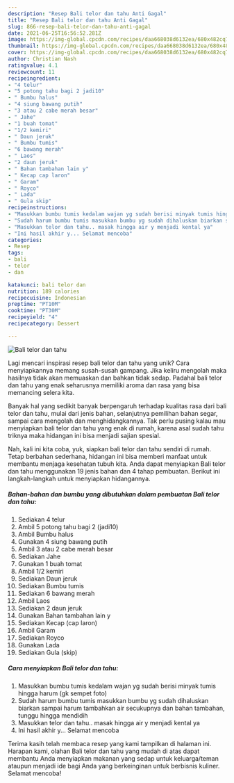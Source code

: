 ```yaml
---
description: "Resep Bali telor dan tahu Anti Gagal"
title: "Resep Bali telor dan tahu Anti Gagal"
slug: 866-resep-bali-telor-dan-tahu-anti-gagal
date: 2021-06-25T16:56:52.281Z
image: https://img-global.cpcdn.com/recipes/daa668038d6132ea/680x482cq70/bali-telor-dan-tahu-foto-resep-utama.jpg
thumbnail: https://img-global.cpcdn.com/recipes/daa668038d6132ea/680x482cq70/bali-telor-dan-tahu-foto-resep-utama.jpg
cover: https://img-global.cpcdn.com/recipes/daa668038d6132ea/680x482cq70/bali-telor-dan-tahu-foto-resep-utama.jpg
author: Christian Nash
ratingvalue: 4.1
reviewcount: 11
recipeingredient:
- "4 telur"
- "5 potong tahu bagi 2 jadi10"
- " Bumbu halus"
- "4 siung bawang putih"
- "3 atau 2 cabe merah besar"
- " Jahe"
- "1 buah tomat"
- "1/2 kemiri"
- " Daun jeruk"
- " Bumbu tumis"
- "6 bawang merah"
- " Laos"
- "2 daun jeruk"
- " Bahan tambahan lain y"
- " Kecap cap laron"
- " Garam"
- " Royco"
- " Lada"
- " Gula skip"
recipeinstructions:
- "Masukkan bumbu tumis kedalam wajan yg sudah berisi minyak tumis hingga harum (gk sempet foto)"
- "Sudah harum bumbu tumis masukkan bumbu yg sudah dihaluskan biarkan sampai harum tambahkan air secukupnya dan bahan tambahan, tunggu hingga mendidih"
- "Masukkan telor dan tahu.. masak hingga air y menjadi kental ya"
- "Ini hasil akhir y... Selamat mencoba"
categories:
- Resep
tags:
- bali
- telor
- dan

katakunci: bali telor dan 
nutrition: 189 calories
recipecuisine: Indonesian
preptime: "PT10M"
cooktime: "PT30M"
recipeyield: "4"
recipecategory: Dessert

---
```



![Bali telor dan tahu](https://img-global.cpcdn.com/recipes/daa668038d6132ea/680x482cq70/bali-telor-dan-tahu-foto-resep-utama.jpg)

Lagi mencari inspirasi resep bali telor dan tahu yang unik? Cara menyiapkannya memang susah-susah gampang. Jika keliru mengolah maka hasilnya tidak akan memuaskan dan bahkan tidak sedap. Padahal bali telor dan tahu yang enak seharusnya memiliki aroma dan rasa yang bisa memancing selera kita.

Banyak hal yang sedikit banyak berpengaruh terhadap kualitas rasa dari bali telor dan tahu, mulai dari jenis bahan, selanjutnya pemilihan bahan segar, sampai cara mengolah dan menghidangkannya. Tak perlu pusing kalau mau menyiapkan bali telor dan tahu yang enak di rumah, karena asal sudah tahu triknya maka hidangan ini bisa menjadi sajian spesial.




Nah, kali ini kita coba, yuk, siapkan bali telor dan tahu sendiri di rumah. Tetap berbahan sederhana, hidangan ini bisa memberi manfaat untuk membantu menjaga kesehatan tubuh kita. Anda dapat menyiapkan Bali telor dan tahu menggunakan 19 jenis bahan dan 4 tahap pembuatan. Berikut ini langkah-langkah untuk menyiapkan hidangannya.

<!--inarticleads1-->

##### Bahan-bahan dan bumbu yang dibutuhkan dalam pembuatan Bali telor dan tahu:

1. Sediakan 4 telur
1. Ambil 5 potong tahu bagi 2 (jadi10)
1. Ambil  Bumbu halus
1. Gunakan 4 siung bawang putih
1. Ambil 3 atau 2 cabe merah besar
1. Sediakan  Jahe
1. Gunakan 1 buah tomat
1. Ambil 1/2 kemiri
1. Sediakan  Daun jeruk
1. Sediakan  Bumbu tumis
1. Sediakan 6 bawang merah
1. Ambil  Laos
1. Sediakan 2 daun jeruk
1. Gunakan  Bahan tambahan lain y
1. Sediakan  Kecap (cap laron)
1. Ambil  Garam
1. Sediakan  Royco
1. Gunakan  Lada
1. Sediakan  Gula (skip)




<!--inarticleads2-->

##### Cara menyiapkan Bali telor dan tahu:

1. Masukkan bumbu tumis kedalam wajan yg sudah berisi minyak tumis hingga harum (gk sempet foto)
1. Sudah harum bumbu tumis masukkan bumbu yg sudah dihaluskan biarkan sampai harum tambahkan air secukupnya dan bahan tambahan, tunggu hingga mendidih
1. Masukkan telor dan tahu.. masak hingga air y menjadi kental ya
1. Ini hasil akhir y... Selamat mencoba




Terima kasih telah membaca resep yang kami tampilkan di halaman ini. Harapan kami, olahan Bali telor dan tahu yang mudah di atas dapat membantu Anda menyiapkan makanan yang sedap untuk keluarga/teman ataupun menjadi ide bagi Anda yang berkeinginan untuk berbisnis kuliner. Selamat mencoba!
